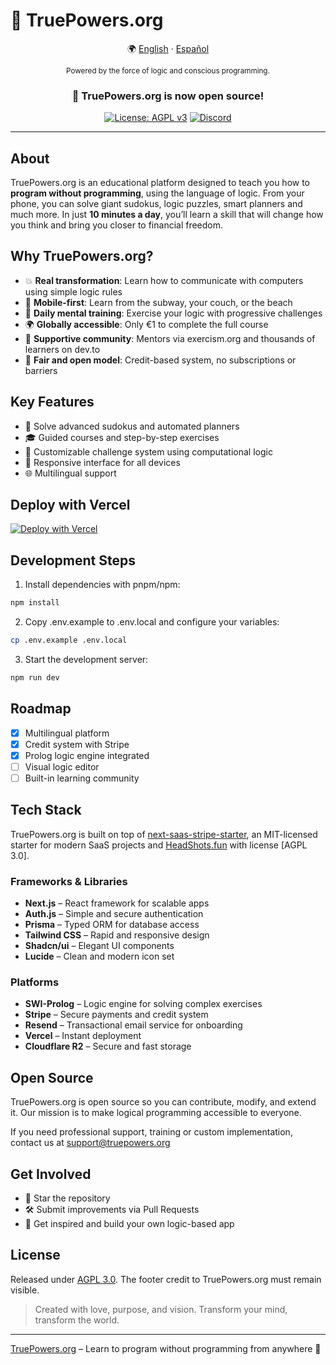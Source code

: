 # 🧠 TruePowers.org

<div align="center">

🌍 [English](README.md) · [Español](README.es.md)

<sup>Powered by the force of logic and conscious programming.</sup>

### 🎉 TruePowers.org is now open source!

[![License: AGPL v3](https://img.shields.io/badge/License-AGPL%20v3-blue.svg)](https://www.gnu.org/licenses/agpl-3.0)
[![Discord](https://img.shields.io/discord/1261197667053207608?color=7289da&label=Discord&logo=discord&logoColor=ffffff)](https://discord.gg/vdqwAcp7mf)

</div>

---

## About

TruePowers.org is an educational platform designed to teach you how to **program without programming**, using the language of logic. From your phone, you can solve giant sudokus, logic puzzles, smart planners and much more. In just **10 minutes a day**, you’ll learn a skill that will change how you think and bring you closer to financial freedom.

## Why TruePowers.org?

- 💥 **Real transformation**: Learn how to communicate with computers using simple logic rules
- 📱 **Mobile-first**: Learn from the subway, your couch, or the beach
- 🧠 **Daily mental training**: Exercise your logic with progressive challenges
- 🌍 **Globally accessible**: Only €1 to complete the full course
- 🤝 **Supportive community**: Mentors via exercism.org and thousands of learners on dev.to
- 🌈 **Fair and open model**: Credit-based system, no subscriptions or barriers

## Key Features

- 🧩 Solve advanced sudokus and automated planners
- 🎓 Guided courses and step-by-step exercises
- 🧠 Customizable challenge system using computational logic
- 📱 Responsive interface for all devices
- 🌐 Multilingual support

## Deploy with Vercel

[![Deploy with Vercel](https://vercel.com/button)](https://vercel.com/new/clone?repository-url=https%3A%2F%2Fgithub.com%2Fjcarpio%2Fprolog-dream)

## Development Steps

1. Install dependencies with pnpm/npm:
```bash
npm install
```
2. Copy .env.example to .env.local and configure your variables:
```bash
cp .env.example .env.local
```
3. Start the development server:
```bash
npm run dev
```

## Roadmap

- [x] Multilingual platform
- [x] Credit system with Stripe
- [x] Prolog logic engine integrated
- [ ] Visual logic editor
- [ ] Built-in learning community

## Tech Stack

TruePowers.org is built on top of [next-saas-stripe-starter](https://github.com/mickasmt/next-saas-stripe-starter), an MIT-licensed starter for modern SaaS projects and [HeadShots.fun](https://github.com/UllrAI/HeadShots.fun) with license [AGPL 3.0].

### Frameworks & Libraries
- **Next.js** – React framework for scalable apps
- **Auth.js** – Simple and secure authentication
- **Prisma** – Typed ORM for database access
- **Tailwind CSS** – Rapid and responsive design
- **Shadcn/ui** – Elegant UI components
- **Lucide** – Clean and modern icon set

### Platforms
- **SWI-Prolog** – Logic engine for solving complex exercises
- **Stripe** – Secure payments and credit system
- **Resend** – Transactional email service for onboarding
- **Vercel** – Instant deployment
- **Cloudflare R2** – Secure and fast storage

## Open Source

TruePowers.org is open source so you can contribute, modify, and extend it. Our mission is to make logical programming accessible to everyone.

If you need professional support, training or custom implementation, contact us at support@truepowers.org

## Get Involved

- 🌟 Star the repository
- 🛠️ Submit improvements via Pull Requests
- 🧠 Get inspired and build your own logic-based app

## License

Released under [AGPL 3.0](./LICENSE.md). The footer credit to TruePowers.org must remain visible.

> Created with love, purpose, and vision. Transform your mind, transform the world.

---

[TruePowers.org](https://truepowers.org) – Learn to program without programming from anywhere 🚀
